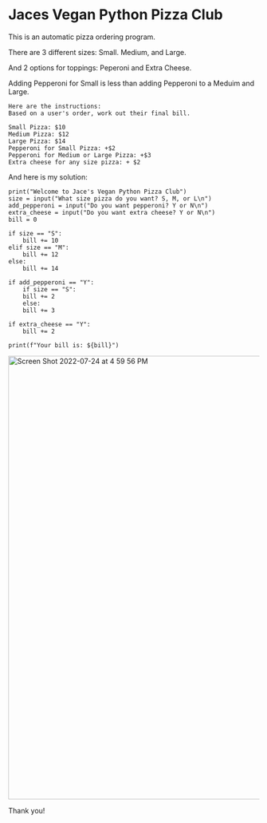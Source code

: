 # Jaces Vegan Python Pizza Club

This is an automatic pizza ordering program. 

There are 3 different sizes: Small. Medium, and Large.

And 2 options for toppings: Peperoni and Extra Cheese. 

Adding Pepperoni for Small is less than adding Pepperoni to a Meduim and Large. 
```
Here are the instructions:
Based on a user's order, work out their final bill.

Small Pizza: $10
Medium Pizza: $12
Large Pizza: $14
Pepperoni for Small Pizza: +$2
Pepperoni for Medium or Large Pizza: +$3
Extra cheese for any size pizza: + $2
```

And here is my solution:

```
print("Welcome to Jace's Vegan Python Pizza Club")
size = input("What size pizza do you want? S, M, or L\n")
add_pepperoni = input("Do you want pepperoni? Y or N\n")
extra_cheese = input("Do you want extra cheese? Y or N\n")
bill = 0

if size == "S":
    bill += 10
elif size == "M":
    bill += 12
else:
    bill += 14

if add_pepperoni == "Y":
    if size == "S":
    bill += 2
    else:
    bill += 3

if extra_cheese == "Y":
    bill += 2

print(f"Your bill is: ${bill}")
```
<img width="889" alt="Screen Shot 2022-07-24 at 4 59 56 PM" src="https://user-images.githubusercontent.com/66803124/180665655-a69c5a0b-cefb-46f1-b9ff-a2cdad19a168.png">

Thank you!
